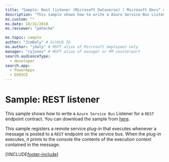 ```yaml
---
title: "Sample: Rest listener (Microsoft Dataverse) | Microsoft Docs" # Intent and product brand in a unique string of 43-59 chars including spaces
description: "This sample shows how to write a Azure Service Bus Listener for a REST endpoint contract." # 115-145 characters including spaces. This abstract displays in the search result.
ms.custom: ""
ms.date: 10/31/2018
ms.reviewer: "pehecke"

ms.topic: sample
author: "JimDaly" # GitHub ID
ms.author: "jdaly" # MSFT alias of Microsoft employees only
manager: "ryjones" # MSFT alias of manager or PM counterpart
search.audienceType: 
  - developer
search.app: 
  - PowerApps
  - D365CE
---
```

# Sample: REST listener



<!-- https://docs.microsoft.com/dynamics365/customer-engagement/developer/sample-rest-listener -->

This sample shows how to write a `Azure Service Bus` Listener for a `REST` endpoint contract. You can download the sample from [here](https://github.com/Microsoft/PowerApps-Samples/tree/master/cds/orgsvc/C%23/RESTListener).

This sample registers a remote service plug-in that executes whenever a message is posted to a `REST` endpoint on the service bus. When the plug-in executes, it prints to the console the contents of the execution context contained in the message.


[!INCLUDE[footer-include](../../../../includes/footer-banner.md)]
